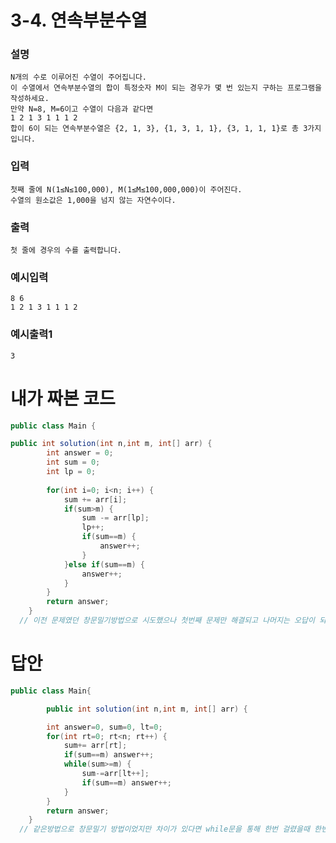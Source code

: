 # 3-4. 연속부분수열
### 설명
    N개의 수로 이루어진 수열이 주어집니다.
    이 수열에서 연속부분수열의 합이 특정숫자 M이 되는 경우가 몇 번 있는지 구하는 프로그램을 작성하세요.
    만약 N=8, M=6이고 수열이 다음과 같다면
    1 2 1 3 1 1 1 2
    합이 6이 되는 연속부분수열은 {2, 1, 3}, {1, 3, 1, 1}, {3, 1, 1, 1}로 총 3가지입니다.

### 입력
    첫째 줄에 N(1≤N≤100,000), M(1≤M≤100,000,000)이 주어진다.
    수열의 원소값은 1,000을 넘지 않는 자연수이다.

### 출력
    첫 줄에 경우의 수를 출력합니다.

### 예시입력
```
8 6
1 2 1 3 1 1 1 2
```
### 예시출력1
```
3
```

# 내가 짜본 코드
```java
public class Main {

public int solution(int n,int m, int[] arr) {
		int answer = 0;
		int sum = 0;
		int lp = 0;
		
		for(int i=0; i<n; i++) {
			sum += arr[i];
			if(sum>m) {
				sum -= arr[lp];
				lp++;
				if(sum==m) {
					answer++;
				}
			}else if(sum==m) {
				answer++;
			}
		}
		return answer;
	}
  // 이전 문제였던 창문밀기방법으로 시도했으나 첫번째 문제만 해결되고 나머지는 오답이 되었다.
```

# 답안
```java
public class Main{

		public int solution(int n,int m, int[] arr) {

		int answer=0, sum=0, lt=0;
		for(int rt=0; rt<n; rt++) {
			sum+= arr[rt];
			if(sum==m) answer++;
			while(sum>=m) {
				sum-=arr[lt++];
				if(sum==m) answer++;
			}
		}
		return answer;
	}
  // 같은방법으로 창문밀기 방법이었지만 차이가 있다면 while문을 통해 한번 걸렸을때 한번더 왼쪽을 줄이는 로직이 없었다. 
  
  ```
